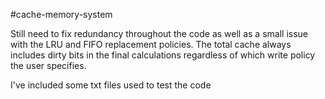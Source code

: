 #cache-memory-system

Still need to fix redundancy throughout the code as well as a small issue with the LRU and FIFO replacement policies. The total cache always includes dirty bits in the final calculations regardless of which write policy the user specifies.

I've included some txt files used to test the code
